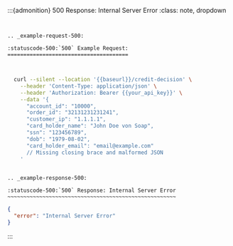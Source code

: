 




:::{admonition} 500 Response: Internal Server Error
:class: note, dropdown


```{eval-rst}


.. _example-request-500:

:statuscode-500:`500` Example Request:
======================================


```


```bash

  curl --silent --location '{{baseurl}}/credit-decision' \
    --header 'Content-Type: application/json' \
    --header 'Authorization: Bearer {{your_api_key}}' \
    --data '{
      "account_id": "10000",
      "order_id": "32131231231241",
      "customer_ip": "1.1.1.1",
      "card_holder_name": "John Doe von Soap",
      "ssn": "123456789",
      "dob": "1979-08-02",
      "card_holder_email": "email@example.com"
      // Missing closing brace and malformed JSON
    '


```


```{eval-rst}

.. _example-response-500:

:statuscode-500:`500` Response: Internal Server Error
~~~~~~~~~~~~~~~~~~~~~~~~~~~~~~~~~~~~~~~~~~~~~~~~~~~~~

```



```json
{
  "error": "Internal Server Error"
}
```


:::